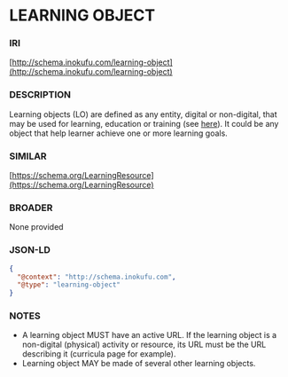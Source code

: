 # LEARNING OBJECT

### IRI
[http://schema.inokufu.com/learning-object](http://schema.inokufu.com/learning-object)

### DESCRIPTION
Learning objects (LO) are defined as any entity, digital or non-digital, that may be used for learning, education or training (see [here](https://en.wikipedia.org/wiki/Learning_object_metadata)). It could be any object that help learner achieve one or more learning goals.

### SIMILAR
[https://schema.org/LearningResource](https://schema.org/LearningResource)

### BROADER
None provided

### JSON-LD
```json
{
  "@context": "http://schema.inokufu.com",
  "@type": "learning-object"
}
```

### NOTES
- A learning object MUST have an active URL. If the learning object is a non-digital (physical) activity or resource, its URL must be the URL describing it (curricula page for example).
- Learning object MAY be made of several other learning objects.
